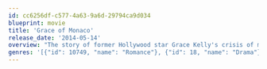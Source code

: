 ```yaml
---
id: cc6256df-c577-4a63-9a6d-29794ca9d034
blueprint: movie
title: 'Grace of Monaco'
release_date: '2014-05-14'
overview: "The story of former Hollywood star Grace Kelly's crisis of marriage and identity, during a political dispute between Monaco's Prince Rainier III and France's Charles De Gaulle, and a looming French invasion of Monaco in the early 1960s."
genres: '[{"id": 10749, "name": "Romance"}, {"id": 18, "name": "Drama"}]'
---
```


